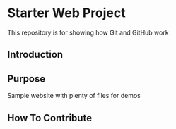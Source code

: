 # Starter Web Project

This repository is for showing how Git and GitHub work

## Introduction


## Purpose

Sample website with plenty of files for demos

## How To Contribute